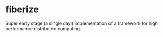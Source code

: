 fiberize
========

Super early stage (a single day!) implementation of a framework for high performance distributed computing.
